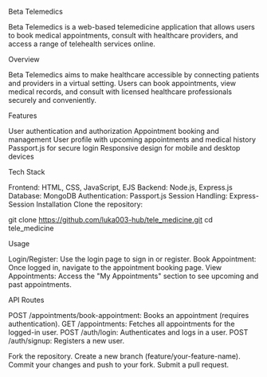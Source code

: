  Beta Telemedics

Beta Telemedics is a web-based telemedicine application that allows users to book medical appointments, consult with healthcare providers, and access a range of telehealth services online.

Overview

Beta Telemedics aims to make healthcare accessible by connecting patients and providers in a virtual setting. Users can book appointments, view medical records, and consult with licensed healthcare professionals securely and conveniently.

Features

User authentication and authorization
Appointment booking and management
User profile with upcoming appointments and medical history
Passport.js for secure login
Responsive design for mobile and desktop devices

Tech Stack

Frontend: HTML, CSS, JavaScript, EJS
Backend: Node.js, Express.js
Database: MongoDB
Authentication: Passport.js
Session Handling: Express-Session
Installation
Clone the repository:

git clone https://github.com/luka003-hub/tele_medicine.git
cd tele_medicine



Usage

Login/Register: Use the login page to sign in or register.
Book Appointment: Once logged in, navigate to the appointment booking page.
View Appointments: Access the "My Appointments" section to see upcoming and past appointments.

API Routes

POST /appointments/book-appointment: Books an appointment (requires authentication).
GET /appointments: Fetches all appointments for the logged-in user.
POST /auth/login: Authenticates and logs in a user.
POST /auth/signup: Registers a new user.


Fork the repository.
Create a new branch (feature/your-feature-name).
Commit your changes and push to your fork.
Submit a pull request.